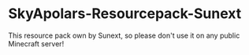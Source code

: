 # SkyApolars-Resourcepack-Sunext
This resource pack own by Sunext, so please don't use it on any public Minecraft server!
